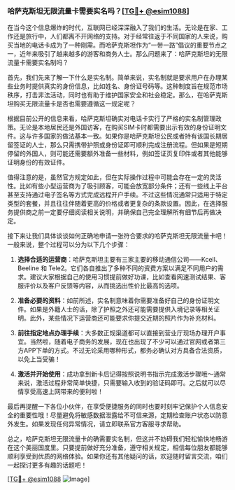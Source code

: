 ### 哈萨克斯坦无限流量卡需要实名吗？[[TG💪+ @esim1088](https://t.me/s/esim1088)]

在当今这个信息爆炸的时代，互联网已经深深融入了我们的生活。无论是在家、工作还是旅行中，人们都离不开网络的支持。对于经常往返于不同国家的人来说，购买当地的电话卡成为了一种刚需。而哈萨克斯坦作为“一带一路”倡议的重要节点之一，近年来吸引了越来越多的游客和商务人士。那么问题来了：哈萨克斯坦的无限流量卡需要实名制吗？

首先，我们先来了解一下什么是实名制。简单来说，实名制就是要求用户在办理某些业务时提供真实的身份信息，比如姓名、身份证号码等。这种制度旨在规范市场秩序，打击非法活动，同时也有助于维护国家安全和社会稳定。那么，在哈萨克斯坦购买无限流量卡是否也需要遵循这一规定呢？

根据目前公开的信息来看，哈萨克斯坦确实对电话卡实行了严格的实名制管理政策。无论是本地居民还是外国访客，在购买SIM卡时都需要出示有效的身份证明文件。这与许多国家的做法基本一致。如果你是哈萨克斯坦公民或者持有该国长期居留签证的人士，那么只需携带护照或身份证即可顺利完成注册流程。但如果是短期停留的外国人，则可能还需要额外准备一些材料，例如签证页复印件或者其他能够证明身份的有效证件。

值得注意的是，虽然官方规定如此，但在实际操作过程中可能会存在一定的灵活性。比如有些小型运营商为了吸引顾客，可能会放宽部分条件；还有一些线上平台甚至支持通过电子签名等方式完成远程开户手续。不过这些情况通常只适用于特定类型的套餐，并且往往伴随着更高的价格或者更复杂的条款设置。因此，在选择服务提供商之前一定要仔细阅读相关说明，并确保自己完全理解所有细节后再做决定。

接下来让我们具体谈谈如何正确地申请一张符合要求的哈萨克斯坦无限流量卡吧！一般来说，整个过程可以分为以下几个步骤：

1. **选择合适的运营商**：哈萨克斯坦主要有三家主要的移动通信公司——Kcell、Beeline 和 Tele2。它们各自推出了多种不同的资费方案以满足不同用户的需求。建议大家根据自己的使用习惯提前做好功课，比如查看网速测试结果、客服评价以及客户反馈等内容，从而挑选出性价比最高的选项。
   
2. **准备必要的资料**：如前所述，实名制意味着你需要准备好自己的身份证明文件。如果是外籍人士的话，除了护照之外还可能需要提供入境记录等相关证明。此外，某些情况下运营商还可能要求你提交近期的照片作为补充材料。

3. **前往指定地点办理手续**：大多数正规渠道都可以直接到营业厅现场办理开户事宜。当然啦，随着电子商务的发展，现在也出现了不少可以通过官网或者第三方APP下单的方式。不过无论采用哪种形式，都务必确认对方具备合法资质，以免上当受骗！

4. **激活并开始使用**：成功拿到新卡后记得按照说明书指示完成激活步骤哦～通常来说，激活过程非常简单快捷，只需要输入收到的验证码即可。之后就可以尽情享受高速上网带来的便利啦！

最后再提醒一下各位小伙伴，在享受便捷服务的同时也要时刻牢记保护个人信息安全的重要性哦！尽量避免将敏感数据泄露给不可信来源，定期检查账户状态以防意外发生。如果发现任何异常情况，请立即联系官方客服寻求帮助。

总之，哈萨克斯坦无限流量卡的确需要实名制，但这并不妨碍我们轻松愉快地畅游在这个美丽国度里。只要提前做好充分准备，遵守相关规定，相信每位朋友都能够顺利享受到优质的网络体验。如果你还有其他疑问的话，欢迎随时留言交流，咱们一起探讨更多有趣的话题吧！

[[TG💪+ @esim1088](https://t.me/s/esim1088) ![Image](https://i.postimg.cc/4NQfJmqS/Snipaste-2025-05-13-00-14-12.png)]